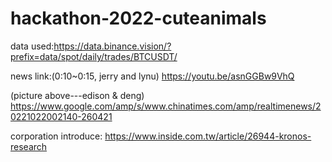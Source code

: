 # hackathon-2022-cuteanimals
data used:https://data.binance.vision/?prefix=data/spot/daily/trades/BTCUSDT/ 

news link:(0:10~0:15, jerry and lynu) https://youtu.be/asnGGBw9VhQ 

(picture above---edison & deng) https://www.google.com/amp/s/www.chinatimes.com/amp/realtimenews/20221022002140-260421

corporation introduce: https://www.inside.com.tw/article/26944-kronos-research 
